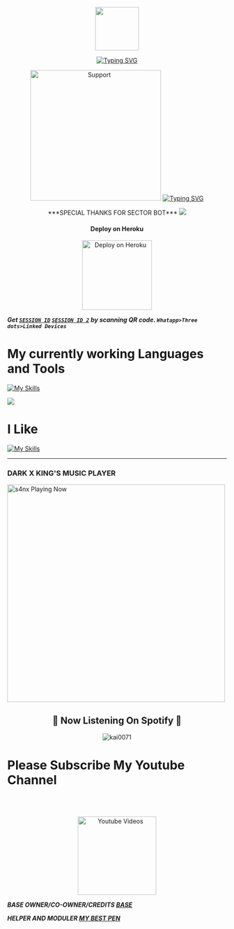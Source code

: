 <p align="center">
<img src="https://user-images.githubusercontent.com/74038190/216649417-9acc58df-9186-4132-ad43-819a57babb67.gif" width="100">
</p>
 <p align="center">
  <a href="https://git.io/typing-svg"><img src="https://readme-typing-svg.demolab.com?font=Caveat&size=25&pause=1000&color=FF0000&center=true&vCenter=true&random=false&width=480&height=60&lines=%E2%9A%98+THANKS+FOR +THE+CHOOSING+US+CYCBER TITANS OFC+%F0%9F%90%9D" alt="Typing SVG" /></a>


<p align="center">
<img alt=Support height="300" src="https://telegra.ph/file/5852326bb1f91a21d2b85.jpg"> 
<a href="https://git.io/typing-svg"><img src="https://readme-typing-svg.demolab.com?font=Impact&size=50&pause=1000&color=000000&center=true&width=910&height=100&lines=THIS IS+NISHU-MD ;MULTI+DEVICE+WHATSAPP+BOT;CREATED+BY+ TEAM CYBER TITANS ;PUBLIC+RELESED+DATE;2024/06/28;." alt="Typing SVG" /></a>
  </p>

<p align="center">
***SPECIAL THANKS FOR SECTOR BOT***

<img src="https://user-images.githubusercontent.com/73097560/115834477-dbab4500-a447-11eb-908a-139a6edaec5c.gif">


</h4>

</p>

<h4 align="center"> Deploy on Heroku
</h4>

</p>
<p align="center" >
    <a href="https://heroku.com/deploy?template=https://github.com/manjulagagana/NISHU-MD">
    <img src="https://www.herokucdn.com/deploy/button.png" width="160px" alt="Deploy on Heroku" >
    </a>


***Get [`SESSION ID`](https://secret-plateau-39898-43273a7c97e1.herokuapp.com//) [`SESSION ID 2`](https://blade-0wz6.onrender.com/) by scanning QR code. `Whatapp>Three dots>Linked Devices`***
   

  
# My currently working Languages and Tools 
[![My Skills](https://skillicons.dev/icons?i=actix,bash,git,github,gitlab,heroku,html,js,ai,replit,zig,wordpress,webpack,visualstudio,vercel,mongodb,nodejs,openstack,postgres,php,powershell,py,react,raspberrypi,perl,react,vue,nuxtjs,ocaml,flutter&perline=15)](https://github.com/MrMasterOfc)

<img src="https://user-images.githubusercontent.com/73097560/115834477-dbab4500-a447-11eb-908a-139a6edaec5c.gif">

# I Like 
[![My Skills](https://skillicons.dev/icons?i=windows,vscode,visualstudio,kali,github,blender=15)](https://github.com/DARK-X-KING)

---
<h3>DARK X KING'S MUSIC PLAYER</h3>

<img src="https://readme-spotify-status-rho.vercel.app/api/run-spotify-status.py" alt="s4nx Playing Now" width="500" />
   </p>
<h2 align="center"> 💫 Now Listening On Spotify 💫
</h2>
<p align="center"> <img src="https://kai-spotify.vercel.app/api/spotify" alt="kai0071" /> </p>

# Please Subscribe My Youtube Channel
  
 <br><br> 
<p align="center">
  <a href="https://youtube.com/@darkchildofc01"><img title="Youtube Videos" src="https://github.com/Alien-alfa/Alien-alfa/blob/beta/MD-Images/yt.png?raw=true" width="180"/></a></div>
  


    
***BASE OWNER/CO-OWNER/CREDITS [BASE](https://github.com/SamPandey001)***

***HELPER AND MODULER [MY BEST PEN](https://github.com/DARK-X-KING)***

